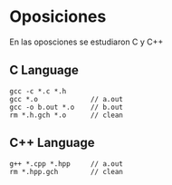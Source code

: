 # Oposiciones

En las oposciones se estudiaron C y C++

## C Language
    gcc -c *.c *.h     
    gcc *.o             // a.out
    gcc -o b.out *.o    // b.out
    rm *.h.gch *.o      // clean

## C++ Language 
    g++ *.cpp *.hpp     // a.out
    rm *.hpp.gch        // clean